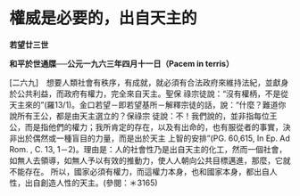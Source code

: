 # 權威是必要的，出自天主的


**若望廿三世**

**和平於世通牒──公元一九六三年四月十一日（Pacem in terris）**





[二六九]　想要人類社會有秩序，有成就，就必須有合法政府來維持法紀，並獻身於公共利益，而政府有權力，完全來自天主。聖保
祿宗徒說：“沒有權柄，不是從天主來的”(羅13/1)。金口若望－即若望基所－解釋宗徒的話，說：“什麼？難道你說所有王公，都是由天主選立的？保祿宗
徒說：不！我們說的，並非指每位王公，而是指他們的權力；我所肯定的存在，以及有出命的，也有服從者的事實，決非出於偶然或一種盲目的力量，而是出於天主
上智的安排”(PG. 60,615, In Ep. Ad Rom. , C. 13, 
1－2)。理由是：人的社會性乃是出自天主的化工，然而一個社會，如無人去領導，如無人予以有效的推動力，使人人朝向公共目標邁進，那麼，它就不能存在。
所以，國家必須有權力，而這權力本身，也和國家本身，都出自人性，出自創造人性的天主。(參閱：＊3165)

